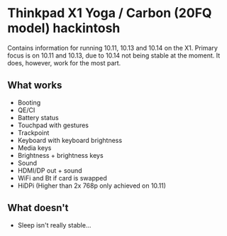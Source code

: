# Thinkpad X1 Yoga / Carbon (20FQ model) hackintosh

Contains information for running 10.11, 10.13 and 10.14 on the X1. Primary focus is on 10.11 and 10.13, due to 10.14 not being stable at the moment. It does, however, work for the most part.

## What works

* Booting
* QE/CI
* Battery status
* Touchpad with gestures
* Trackpoint
* Keyboard with keyboard brightness
* Media keys
* Brightness + brightness keys
* Sound
* HDMI/DP out + sound
* WiFi and Bt if card is swapped
* HiDPi (Higher than 2x 768p only achieved on 10.11)

## What doesn't

* Sleep isn't really stable...

